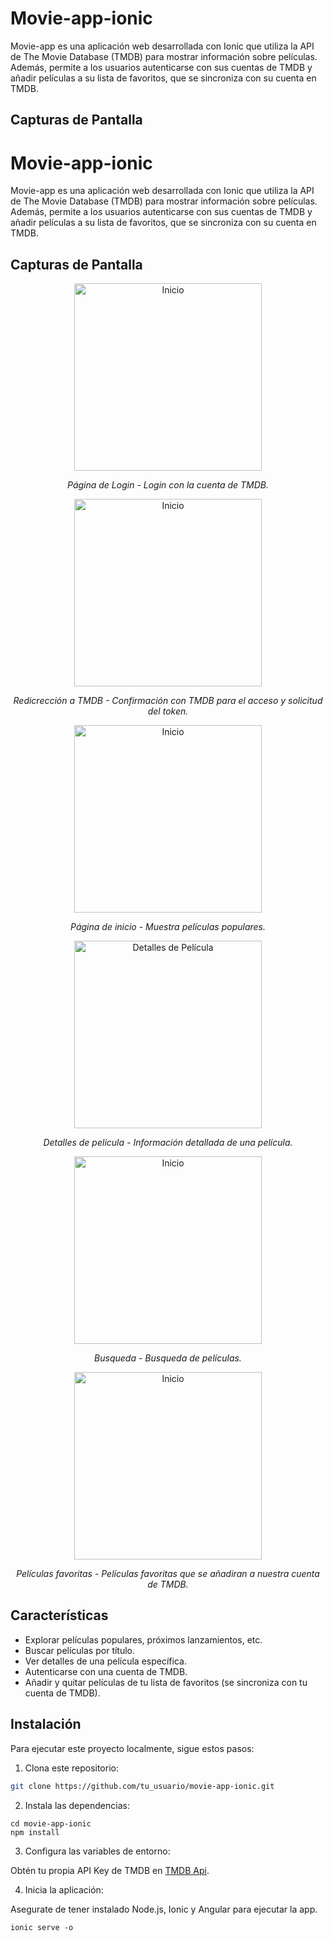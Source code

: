 # Movie-app-ionic

Movie-app es una aplicación web desarrollada con Ionic que utiliza la API de The Movie Database (TMDB) para mostrar información sobre películas. Además, permite a los usuarios autenticarse con sus cuentas de TMDB y añadir películas a su lista de favoritos, que se sincroniza con su cuenta en TMDB.

## Capturas de Pantalla

# Movie-app-ionic

Movie-app es una aplicación web desarrollada con Ionic que utiliza la API de The Movie Database (TMDB) para mostrar información sobre películas. Además, permite a los usuarios autenticarse con sus cuentas de TMDB y añadir películas a su lista de favoritos, que se sincroniza con su cuenta en TMDB.

## Capturas de Pantalla
<div align="center">
  <img src="screenshots/login.png" alt="Inicio" width="300"/>
  <p><em>Página de Login - Login con la cuenta de TMDB.</em></p>
</div>

<div align="center">
  <img src="screenshots/tmdb.png" alt="Inicio" width="300"/>
  <p><em>Redicrección a TMDB - Confirmación con TMDB para el acceso y solicitud del token.</em></p>
</div>

<div align="center">
  <img src="screenshots/home.png" alt="Inicio" width="300"/>
  <p><em>Página de inicio - Muestra películas populares.</em></p>
</div>

<div align="center">
  <img src="screenshots/movie.png" alt="Detalles de Película" width="300"/>
  <p><em>Detalles de película - Información detallada de una película.</em></p>
</div>

<div align="center">
  <img src="screenshots/search.png" alt="Inicio" width="300"/>
  <p><em>Busqueda - Busqueda de películas.</em></p>
</div>

<div align="center">
  <img src="screenshots/fav.png" alt="Inicio" width="300"/>
  <p><em>Películas favoritas - Películas favoritas que se añadiran a nuestra cuenta de TMDB.</em></p>
</div>

## Características

- Explorar películas populares, próximos lanzamientos, etc.
- Buscar películas por título.
- Ver detalles de una película específica.
- Autenticarse con una cuenta de TMDB.
- Añadir y quitar películas de tu lista de favoritos (se sincroniza con tu cuenta de TMDB).

## Instalación

Para ejecutar este proyecto localmente, sigue estos pasos:

1. Clona este repositorio:

```bash
git clone https://github.com/tu_usuario/movie-app-ionic.git
```
2. Instala las dependencias:

```
cd movie-app-ionic
npm install
```
3. Configura las variables de entorno:

Obtén tu propia API Key de TMDB en [TMDB Api](https://developer.themoviedb.org/reference/intro/getting-started).

4. Inicia la aplicación:

Asegurate de tener instalado Node.js, Ionic y Angular para ejecutar la app.

```
ionic serve -o
```

